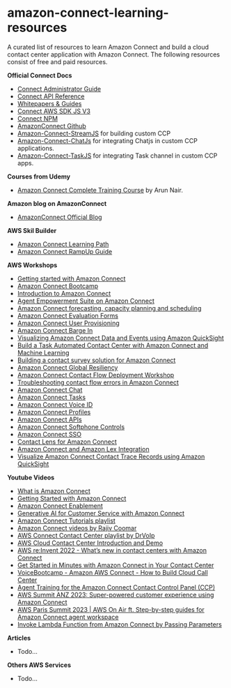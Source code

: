 
# amazon-connect-learning-resources
A curated list of resources to learn Amazon Connect and build a cloud contact center application with Amazon Connect.
The following resources consist of free and paid resources. 

**Official Connect Docs**

- [Connect Administrator Guide](https://docs.aws.amazon.com/connect/latest/adminguide/what-is-amazon-connect.html) 
- [Connect API Reference](https://reactjs.org/](https://docs.aws.amazon.com/connect/latest/APIReference/Welcome.html)) 
- [Whitepapers & Guides](https://aws.amazon.com/whitepapers/?whitepapers-main.sort-by=item.additionalFields.sortDate&whitepapers-main.sort-order=desc&awsf.whitepapers-content-type=*all&awsf.whitepapers-global-methodology=*all&awsf.whitepapers-tech-category=*all&awsf.whitepapers-industries=*all&awsf.whitepapers-business-category=*all&whitepapers-main.q=Amazon%2BConnect&whitepapers-main.q_operator=AND)
- [Connect AWS SDK JS V3](https://docs.aws.amazon.com/AWSJavaScriptSDK/v3/latest/client/connect/)
- [Connect NPM](https://www.npmjs.com/package/@aws-sdk/client-connect)
- [AmazonConnect Github](https://github.com/amazon-connect)
- [Amazon-Connect-StreamJS](https://github.com/amazon-connect/amazon-connect-streams?tab=readme-ov-file) for building custom CCP
- [Amazon-Connect-ChatJs](https://github.com/amazon-connect/amazon-connect-chatjs) for integrating Chatjs in custom CCP applications.
- [Amazon-Connect-TaskJS](https://github.com/amazon-connect/amazon-connect-taskjs) for integrating Task channel in custom CCP apps.

**Courses from Udemy**

- [Amazon Connect Complete Training Course](https://www.udemy.com/share/106Itu3@iM7RpKFobuYW6-eDLfOgf-Ai5sHPtVVzQY5_62TbH8VKXPhyxl6J9iCus4bGzYw=/) by Arun Nair.

**Amazon blog on AmazonConnect**
- [AmazonConnect Official Blog](https://aws.amazon.com/blogs/training-and-certification/category/messaging/amazon-connect/)

**AWS Skil Builder**
- [Amazon Connect Learning Path](https://explore.skillbuilder.aws/learn/lp/1721/amazon-connect-learning-plan)
- [Amazon Connect RampUp Guide](https://d1.awsstatic.com/training-and-certification/ramp-up_guides/Ramp-Up_Guide_Amazon_Connect.pdf)

**AWS Workshops**

- [Getting started with Amazon Connect](https://catalog.us-east-1.prod.workshops.aws/workshops/d1f03aa4-9605-4925-aa18-e82819feb069/en-US)
- [Amazon Connect Bootcamp](https://catalog.us-east-1.prod.workshops.aws/workshops/cf45bce8-f0a0-4c0d-83e6-ae510931c091/en-US)
- [Introduction to Amazon Connect](https://catalog.workshops.aws/amazon-connect-introduction)
- [Agent Empowerment Suite on Amazon Connect](https://catalog.workshops.aws/amazon-connect-agent-empowerment/en-US)
- [Amazon Connect forecasting, capacity planning and scheduling](https://catalog.workshops.aws/amazon-connect-optimization)
- [Amazon Connect Evaluation Forms](https://catalog.workshops.aws/amazon-connect-evaluation-forms)
- [Amazon Connect User Provisioning](https://catalog.us-east-1.prod.workshops.aws/workshops/0436a9a9-18f2-4707-a629-021358df997e/en-US)
- [Amazon Connect Barge In](https://catalog.workshops.aws/amazon-connect-barge-in/en-US)
- [Visualizing Amazon Connect Data and Events using Amazon QuickSight](https://catalog.workshops.aws/visualize-amazon-connect-data-and-events-via-quicksight/en-US)
- [Build a Task Automated Contact Center with Amazon Connect and Machine Learning](https://catalog.workshops.aws/connect-lex-voice-id-and-task-automation/en-US)
- [Building a contact survey solution for Amazon Connect](https://catalog.workshops.aws/amazon-connect-contact-survey)
- [Amazon Connect Global Resiliency](https://catalog.workshops.aws/amazon-connect-global-resiliency)
- [Amazon Connect Contact Flow Deployment Workshop](https://catalog.workshops.aws/contact-flow-deployment-workshop)
- [Troubleshooting contact flow errors in Amazon Connect](https://catalog.workshops.aws/troubleshooting-contact-flow-errors/)
- [Amazon Connect Chat](https://catalog.us-east-1.prod.workshops.aws/workshops/59005b2b-47a6-4342-891a-3b9b0ff575c6/en-US)
- [Amazon Connect Tasks](https://catalog.us-east-1.prod.workshops.aws/workshops/ce07a3c0-69f7-44a0-9556-9d49032f90b1)
- [Amazon Connect Voice ID](https://catalog.us-east-1.prod.workshops.aws/workshops/ed3fc8e1-cb23-4bce-b2f3-a2bfeaa3aa7d)
- [Amazon Connect Profiles](https://catalog.us-east-1.prod.workshops.aws/workshops/377bafee-4f96-4d5f-b8cc-ef24e8d080e0)
- [Amazon Connect APIs](https://catalog.us-east-1.prod.workshops.aws/workshops/e507e74d-d816-4808-94c5-58abc598c40b/en-US)
- [Amazon Connect Softphone Controls](https://catalog.us-east-1.prod.workshops.aws/workshops/e507e74d-d816-4808-94c5-58abc598c40b/en-US)
- [Amazon Connect SSO](https://catalog.us-east-1.prod.workshops.aws/workshops/33e6d0e7-f927-4531-abb1-f28a86ba0872/en-US)
- [Contact Lens for Amazon Connect](https://catalog.us-east-1.prod.workshops.aws/workshops/0d424f45-a4df-4818-ab35-5cf4fad6a66a/en-US)
- [Amazon Connect and Amazon Lex Integration](https://catalog.us-east-1.prod.workshops.aws/workshops/638d00f5-2248-488f-b7ca-903e8b966bf8/en-US)
- [Visualize Amazon Connect Contact Trace Records using Amazon QuickSight](https://catalog.us-east-1.prod.workshops.aws/workshops/607718a8-cddd-416a-97b4-4fc9dc93ff7a/en-US/)

**Youtube Videos**

- [What is Amazon Connect](https://www.youtube.com/watch?v=syF1CEiWAto)
- [Getting Started with Amazon Connect](https://www.youtube.com/watch?v=ELlAUSKJXpA&t=1s)
- [Amazon Connect Enablement](https://www.youtube.com/watch?v=WH0__hiP-wM&list=PLhr1KZpdzukdtol4mjtv3JRSgOCJFWhO4)
- [Generative AI for Customer Service with Amazon Connect](https://www.youtube.com/watch?v=rKp_byg5OzU)
- [Amazon Connect Tutorials playlist](https://www.youtube.com/watch?v=kf8i3kTKq0M&list=PL4SEtvjUqihF_n-OjIsHwqqayTsAToBOx) 
- [Amazon Connect videos by Rajiv Coomar](https://www.youtube.com/watch?v=v2XmilafR9k&list=PLMcMSFfe-ZLiXJHecU0KKCVqEYwkOp3Xl)
- [AWS Connect Contact Center playlist by DrVoIp](https://www.youtube.com/watch?v=W3aRIxly1ME&list=PLxHdDBntokmIM2AdwbxBOjCOLlk0ZPtzi&index=1)
- [AWS Cloud Contact Center Introduction and Demo](https://www.youtube.com/watch?v=yKNb6db_d7c)
- [AWS re:Invent 2022 - What’s new in contact centers with Amazon Connect](https://www.youtube.com/watch?v=yMuH5GdL1l8)
- [Get Started in Minutes with Amazon Connect in Your Contact Center](https://www.youtube.com/watch?v=yGJdYbwb8j0)
- [VoiceBootcamp - Amazon AWS Connect - How to Build Cloud Call Center](https://www.youtube.com/watch?v=kzgRxWGWcgc)
- [Agent Training for the Amazon Connect Contact Control Panel (CCP)](https://www.youtube.com/watch?v=BVa6QZyAVsA)
- [AWS Summit ANZ 2023: Super-powered customer experience using Amazon Connect](https://www.youtube.com/watch?v=WKN6eqlAVJc)
- [AWS Paris Summit 2023 | AWS On Air ft. Step-by-step guides for Amazon Connect agent workspace](https://www.youtube.com/watch?v=w3iC1cxouQs)
- [Invoke Lambda Function from Amazon Connect by Passing Parameters](https://www.youtube.com/watch?v=3geZ2IyeySg)
  
**Articles**
- Todo...
  
**Others AWS Services**
- Todo...
